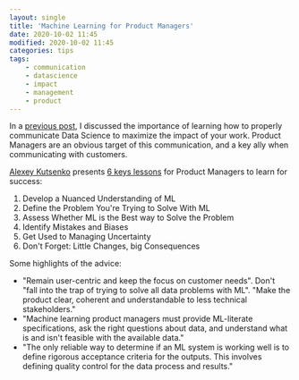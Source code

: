 ```yaml
---
layout: single
title: 'Machine Learning for Product Managers'
date: 2020-10-02 11:45
modified: 2020-10-02 11:45
categories: tips
tags:
    - communication
    - datascience
    - impact
    - management
    - product
---
```


In a [previous post](https://proinsias.github.io/tips/Communicating-Data-Science-with-impact/),
I discussed the importance of learning how to properly communicate Data Science to maximize the impact of your work.
Product Managers are an obvious target of this communication, and a key ally when communicating with customers.

[Alexey Kutsenko](https://www.mindtheproduct.com/profile/Alexey.Kutsenko) presents
[6 keys lessons](https://www.mindtheproduct.com/machine-learning-for-product-managers-a-quick-primer/)
for Product Managers to learn for success:

1. Develop a Nuanced Understanding of ML
2. Define the Problem You're Trying to Solve With ML
3. Assess Whether ML is the Best way to Solve the Problem
4. Identify Mistakes and Biases
5. Get Used to Managing Uncertainty
6. Don't Forget: Little Changes, big Consequences

Some highlights of the advice:

-   "Remain user-centric and keep the focus on customer needs".
    Don't "fall into the trap of trying to solve all data problems with ML".
    "Make the product clear, coherent and understandable to less technical stakeholders."
-   "Machine learning product managers must provide ML-literate specifications, ask the right questions about data,
    and understand what is and isn't feasible with the available data."
-   "The only reliable way to determine if an ML system is working well
    is to define rigorous acceptance criteria for the outputs.
    This involves defining quality control for the data process and results."
